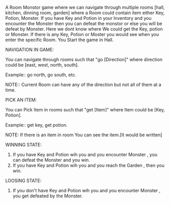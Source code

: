 A Room Monstor game where we can navigate through multiple rooms [hall, kitchen, dinning room, garden] where a Room could contain item either Key, Potion, Monster.
If you have Key and Potion in your Inventory and you encounter the Monster then you can defeat the monstor or else you will be defeat by Monster.
Here we dont know where We could get the Key, potion or Monster.
If there is any Key, Potion or Moster you would see when you enter the specific Room.
You Start the game in Hall.

NAVIGATION IN GAME:

You can navigate through rooms such that "go [Direction]" where direction could be [east, west, north, south].

Example:: go north, go south, etc.

NOTE:: Current Room can have any of the direction but not all of them at a time.

PICK AN ITEM:

You can Pick Item in rooms such that "get [Item]" where Item could be [Key, Potion].

Example:: get key, get potion.

NOTE: If there is an item in room You can see the item.[It would be written]

WINNING STATE:
1) If you have Key and Potion wih you and you encounter Monster , you can defeat the Monster and you win.
2) If you have Key and Potion wih you and you reach the Garden , then you win.

LOOSING STATE:
1) If you don't have Key and Potion wih you and you encounter Monster , you get defeated by the Monster.
